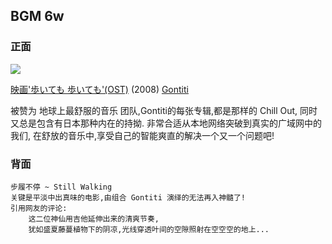 ## BGM 6w

### 正面

![][image-1]

[映画'歩いても 歩いても'(OST)][1] (2008) [Gontiti][2]

被赞为 地球上最舒服的音乐 团队,Gontiti的每张专辑,都是那样的 Chill Out,
同时又总是包含有日本那种内在的持拗.
非常合适从本地网络突破到真实的广域网中的我们,
在舒放的音乐中,享受自己的智能爽直的解决一个又一个问题吧!

### 背面

	步履不停 ~ Still Walking
	关键是平淡中出真味的电影,由组合 Gontiti 演绎的无法再入神髓了!
	引用网友的评论: 
	    这二位神仙用吉他延伸出来的清爽节奏,
	    犹如盛夏藤蔓植物下的阴凉,光线穿透叶间的空隙照射在空空空的地上...

[1]:	http://www.xiami.com/album/340091?spm=a1z1s.6659509.6856557.25.xm95rr
[2]:	http://www.xiami.com/artist/31390?spm=a1z1s.6659513.6856585.1.yE5GGl

[image-1]:	http://img.xiami.net/images/album/img90/31390/3400911311667253_2.jpg
